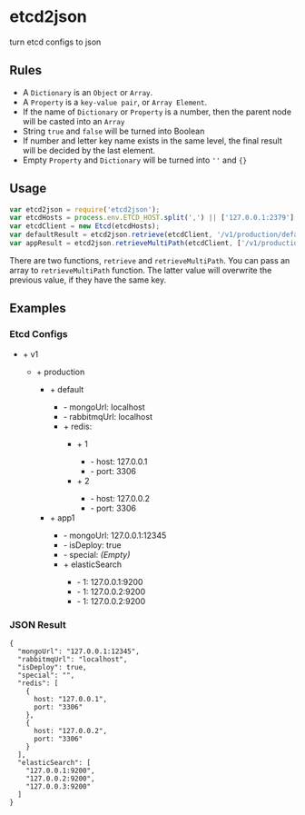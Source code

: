 # etcd2json
turn etcd configs to json

## Rules
- A `Dictionary` is an `Object` or `Array`.
- A `Property` is a `key-value pair`, or `Array Element`.
- If the name of `Dictionary` or `Property` is a number, then the parent node will be casted into an `Array`
- String `true` and `false` will be turned into Boolean
- If number and letter key name exists in the same level, the final result will be decided by the last element.
- Empty `Property` and `Dictionary` will be turned into `''` and `{}`

## Usage
```javascript
var etcd2json = require('etcd2json');
var etcdHosts = process.env.ETCD_HOST.split(',') || ['127.0.0.1:2379'];
var etcdClient = new Etcd(etcdHosts);
var defaultResult = etcd2json.retrieve(etcdClient, '/v1/production/default');
var appResult = etcd2json.retrieveMultiPath(etcdClient, ['/v1/production/default', '/v1/production/app1']);
```

There are two functions, `retrieve` and `retrieveMultiPath`.
You can pass an array to `retrieveMultiPath` function. The latter value will overwrite the previous value, if they have the same key.

## Examples
### Etcd Configs
<ul>
  <li>+ v1</li>
  <ul>
    <li>+ production</li>
    <ul>
      <li>+ default</li>
      <ul>
        <li>- mongoUrl: localhost</li>
        <li>- rabbitmqUrl: localhost</li>
        <li>+ redis:</li>
        <ul>
          <li>+ 1</li>
          <ul>
            <li>- host: 127.0.0.1</li>
            <li>- port: 3306</li>
          </ul>
          <li>+ 2</li>
          <ul>
            <li>- host: 127.0.0.2</li>
            <li>- port: 3306</li>
          </ul>
        </ul>
      </ul>
      <li>+ app1</li>
      <ul>
        <li>- mongoUrl: 127.0.0.1:12345</li>
        <li>- isDeploy: true</li>
        <li>- special: <i>(Empty)</i></li>
        <li>+ elasticSearch</li>
        <ul>
          <li>- 1: 127.0.0.1:9200</li>
          <li>- 1: 127.0.0.2:9200</li>
          <li>- 1: 127.0.0.2:9200</li>
        </ul>
      </ul>
    </ul>
  </ul>
</ul>

### JSON Result
```
{
  "mongoUrl": "127.0.0.1:12345",
  "rabbitmqUrl": "localhost",
  "isDeploy": true,
  "special": "",
  "redis": [
    {
      host: "127.0.0.1",
      port: "3306"
    },
    {
      host: "127.0.0.2",
      port: "3306"
    }
  ],
  "elasticSearch": [
    "127.0.0.1:9200",
    "127.0.0.2:9200",
    "127.0.0.3:9200"
  ]
}
```
